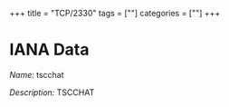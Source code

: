+++
title = "TCP/2330"
tags = [""]
categories = [""]
+++

# IANA Data

_Name:_ tscchat

_Description:_ TSCCHAT

